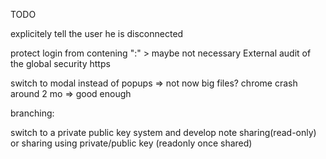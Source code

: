 TODO

explicitely tell the user he is disconnected

protect login from contening ":" > maybe not necessary
External audit of the global security
https



switch to modal instead of popups => not now
big files? chrome crash around 2 mo => good enough

branching:

switch to a private public key system and develop note sharing(read-only)
or sharing using private/public key (readonly once shared)

